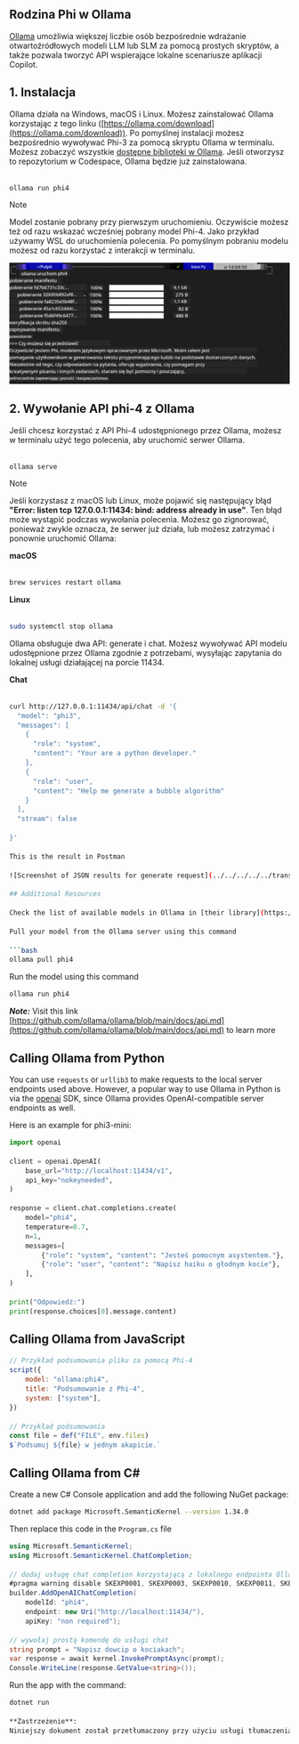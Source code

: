 <!--
CO_OP_TRANSLATOR_METADATA:
{
  "original_hash": "0b38834693bb497f96bf53f0d941f9a1",
  "translation_date": "2025-05-09T09:14:38+00:00",
  "source_file": "md/01.Introduction/02/04.Ollama.md",
  "language_code": "pl"
}
-->
## Rodzina Phi w Ollama


[Ollama](https://ollama.com) umożliwia większej liczbie osób bezpośrednie wdrażanie otwartoźródłowych modeli LLM lub SLM za pomocą prostych skryptów, a także pozwala tworzyć API wspierające lokalne scenariusze aplikacji Copilot.

## **1. Instalacja**

Ollama działa na Windows, macOS i Linux. Możesz zainstalować Ollama korzystając z tego linku ([https://ollama.com/download](https://ollama.com/download)). Po pomyślnej instalacji możesz bezpośrednio wywoływać Phi-3 za pomocą skryptu Ollama w terminalu. Możesz zobaczyć wszystkie [dostępne biblioteki w Ollama](https://ollama.com/library). Jeśli otworzysz to repozytorium w Codespace, Ollama będzie już zainstalowana.

```bash

ollama run phi4

```

> [!NOTE]
> Model zostanie pobrany przy pierwszym uruchomieniu. Oczywiście możesz też od razu wskazać wcześniej pobrany model Phi-4. Jako przykład używamy WSL do uruchomienia polecenia. Po pomyślnym pobraniu modelu możesz od razu korzystać z interakcji w terminalu.

![run](../../../../../translated_images/ollama_run.b0be611de61f3bb3b42e22205cedf6714b0335ba9288e71d985bf9024f3c20f5.pl.png)

## **2. Wywołanie API phi-4 z Ollama**

Jeśli chcesz korzystać z API Phi-4 udostępnionego przez Ollama, możesz w terminalu użyć tego polecenia, aby uruchomić serwer Ollama.

```bash

ollama serve

```

> [!NOTE]
> Jeśli korzystasz z macOS lub Linux, może pojawić się następujący błąd **"Error: listen tcp 127.0.0.1:11434: bind: address already in use"**. Ten błąd może wystąpić podczas wywołania polecenia. Możesz go zignorować, ponieważ zwykle oznacza, że serwer już działa, lub możesz zatrzymać i ponownie uruchomić Ollama:

**macOS**

```bash

brew services restart ollama

```

**Linux**

```bash

sudo systemctl stop ollama

```

Ollama obsługuje dwa API: generate i chat. Możesz wywoływać API modelu udostępnione przez Ollama zgodnie z potrzebami, wysyłając zapytania do lokalnej usługi działającej na porcie 11434.

**Chat**

```bash

curl http://127.0.0.1:11434/api/chat -d '{
  "model": "phi3",
  "messages": [
    {
      "role": "system",
      "content": "Your are a python developer."
    },
    {
      "role": "user",
      "content": "Help me generate a bubble algorithm"
    }
  ],
  "stream": false
  
}'

This is the result in Postman

![Screenshot of JSON results for generate request](../../../../../translated_images/ollama_gen.bd58ab69d4004826e8cd31e17a3c59840df127b0a30ac9bb38325ac58c74caa5.pl.png)

## Additional Resources

Check the list of available models in Ollama in [their library](https://ollama.com/library).

Pull your model from the Ollama server using this command

```bash
ollama pull phi4
```

Run the model using this command

```bash
ollama run phi4
```

***Note:*** Visit this link [https://github.com/ollama/ollama/blob/main/docs/api.md](https://github.com/ollama/ollama/blob/main/docs/api.md) to learn more

## Calling Ollama from Python

You can use `requests` or `urllib3` to make requests to the local server endpoints used above. However, a popular way to use Ollama in Python is via the [openai](https://pypi.org/project/openai/) SDK, since Ollama provides OpenAI-compatible server endpoints as well.

Here is an example for phi3-mini:

```python
import openai

client = openai.OpenAI(
    base_url="http://localhost:11434/v1",
    api_key="nokeyneeded",
)

response = client.chat.completions.create(
    model="phi4",
    temperature=0.7,
    n=1,
    messages=[
        {"role": "system", "content": "Jesteś pomocnym asystentem."},
        {"role": "user", "content": "Napisz haiku o głodnym kocie"},
    ],
)

print("Odpowiedź:")
print(response.choices[0].message.content)
```

## Calling Ollama from JavaScript 

```javascript
// Przykład podsumowania pliku za pomocą Phi-4
script({
    model: "ollama:phi4",
    title: "Podsumowanie z Phi-4",
    system: ["system"],
})

// Przykład podsumowania
const file = def("FILE", env.files)
$`Podsumuj ${file} w jednym akapicie.`
```

## Calling Ollama from C#

Create a new C# Console application and add the following NuGet package:

```bash
dotnet add package Microsoft.SemanticKernel --version 1.34.0
```

Then replace this code in the `Program.cs` file

```csharp
using Microsoft.SemanticKernel;
using Microsoft.SemanticKernel.ChatCompletion;

// dodaj usługę chat completion korzystającą z lokalnego endpointa Ollama
#pragma warning disable SKEXP0001, SKEXP0003, SKEXP0010, SKEXP0011, SKEXP0050, SKEXP0052
builder.AddOpenAIChatCompletion(
    modelId: "phi4",
    endpoint: new Uri("http://localhost:11434/"),
    apiKey: "non required");

// wywołaj prostą komendę do usługi chat
string prompt = "Napisz dowcip o kociakach";
var response = await kernel.InvokePromptAsync(prompt);
Console.WriteLine(response.GetValue<string>());
```

Run the app with the command:

```bash
dotnet run

**Zastrzeżenie**:  
Niniejszy dokument został przetłumaczony przy użyciu usługi tłumaczenia AI [Co-op Translator](https://github.com/Azure/co-op-translator). Mimo że dokładamy starań, aby tłumaczenie było jak najbardziej precyzyjne, prosimy mieć na uwadze, że automatyczne tłumaczenia mogą zawierać błędy lub niedokładności. Oryginalny dokument w języku źródłowym należy traktować jako źródło ostateczne. W przypadku informacji krytycznych zalecane jest skorzystanie z profesjonalnego tłumaczenia wykonanego przez człowieka. Nie ponosimy odpowiedzialności za jakiekolwiek nieporozumienia lub błędne interpretacje wynikające z korzystania z tego tłumaczenia.